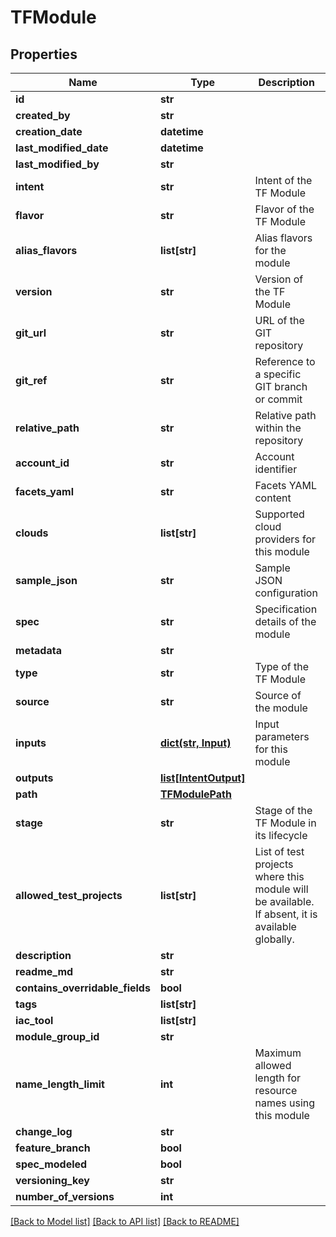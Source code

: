 # TFModule

## Properties
Name | Type | Description | Notes
------------ | ------------- | ------------- | -------------
**id** | **str** |  | [optional] 
**created_by** | **str** |  | [optional] 
**creation_date** | **datetime** |  | [optional] 
**last_modified_date** | **datetime** |  | [optional] 
**last_modified_by** | **str** |  | [optional] 
**intent** | **str** | Intent of the TF Module | [optional] 
**flavor** | **str** | Flavor of the TF Module | [optional] 
**alias_flavors** | **list[str]** | Alias flavors for the module | [optional] 
**version** | **str** | Version of the TF Module | [optional] 
**git_url** | **str** | URL of the GIT repository | [optional] 
**git_ref** | **str** | Reference to a specific GIT branch or commit | [optional] 
**relative_path** | **str** | Relative path within the repository | [optional] 
**account_id** | **str** | Account identifier | [optional] 
**facets_yaml** | **str** | Facets YAML content | [optional] 
**clouds** | **list[str]** | Supported cloud providers for this module | [optional] 
**sample_json** | **str** | Sample JSON configuration | [optional] 
**spec** | **str** | Specification details of the module | [optional] 
**metadata** | **str** |  | [optional] 
**type** | **str** | Type of the TF Module | [optional] 
**source** | **str** | Source of the module | [optional] 
**inputs** | [**dict(str, Input)**](Input.md) | Input parameters for this module | [optional] 
**outputs** | [**list[IntentOutput]**](IntentOutput.md) |  | [optional] 
**path** | [**TFModulePath**](TFModulePath.md) |  | [optional] 
**stage** | **str** | Stage of the TF Module in its lifecycle | [optional] 
**allowed_test_projects** | **list[str]** | List of test projects where this module will be available. If absent, it is available globally. | [optional] 
**description** | **str** |  | [optional] 
**readme_md** | **str** |  | [optional] 
**contains_overridable_fields** | **bool** |  | [optional] 
**tags** | **list[str]** |  | [optional] 
**iac_tool** | **list[str]** |  | [optional] 
**module_group_id** | **str** |  | [optional] 
**name_length_limit** | **int** | Maximum allowed length for resource names using this module | [optional] 
**change_log** | **str** |  | [optional] 
**feature_branch** | **bool** |  | [optional] 
**spec_modeled** | **bool** |  | [optional] 
**versioning_key** | **str** |  | [optional] 
**number_of_versions** | **int** |  | [optional] 

[[Back to Model list]](../README.md#documentation-for-models) [[Back to API list]](../README.md#documentation-for-api-endpoints) [[Back to README]](../README.md)

